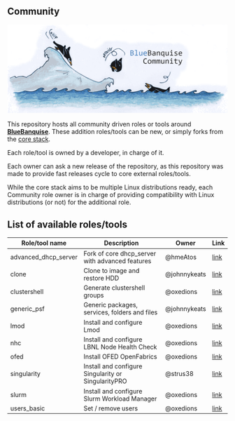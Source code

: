 ## Community

![BlueBanquise Community](resources/pictures/BlueBanquise_Community_logo_large.png)

This repository hosts all community driven roles or tools around [**BlueBanquise**](https://github.com/bluebanquise/bluebanquise). These addition roles/tools can be new, or simply forks from the [core stack](https://github.com/bluebanquise/bluebanquise/tree/master/roles).

Each role/tool is owned by a developer, in charge of it.

Each owner can ask a new release of the repository, as this repository was made to provide fast releases cycle to core external roles/tools.

While the core stack aims to be multiple Linux distributions ready, each Community role owner is in charge of providing compatibility with Linux distributions (or not) for the additional role.

## List of available roles/tools

| Role/tool name        | Description                                         | Owner           | Link                                |
| --------------------- | --------------------------------------------------- | --------------- | ----------------------------------- |
| advanced_dhcp_server  | Fork of core dhcp_server with advanced features     | @hmeAtos        | [link](roles/advanced_dhcp_server/) |
| clone                 | Clone to image and restore HDD                      | @johnnykeats    | [link](roles/clone/)                |
| clustershell          | Generate clustershell groups                        | @oxedions       | [link](roles/clustershell/)         |
| generic_psf           | Generic packages, services, folders and files       | @johnnykeats    | [link](roles/generic_psf/)          |
| lmod                  | Install and configure Lmod                          | @oxedions       | [link](roles/lmod/)                 |
| nhc                   | Install and configure LBNL Node Health Check        | @oxedions       | [link](roles/nhc/)                  |
| ofed                  | Install OFED OpenFabrics                            | @oxedions       | [link](roles/ofed/)                 |
| singularity           | Install and configure Singularity or SingularityPRO | @strus38        | [link](roles/singularity/)          |
| slurm                 | Install and configure Slurm Workload Manager        | @oxedions       | [link](roles/slurm/)                |
| users_basic           | Set / remove users                                  | @oxedions       | [link](roles/users_basic/)          |
